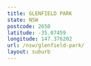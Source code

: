 ```yaml
---
title: GLENFIELD PARK
state: NSW
postcode: 2650
latitude: -35.07459
longitude: 147.376202
url: /nsw/glenfield-park/
layout: suburb
---
```

